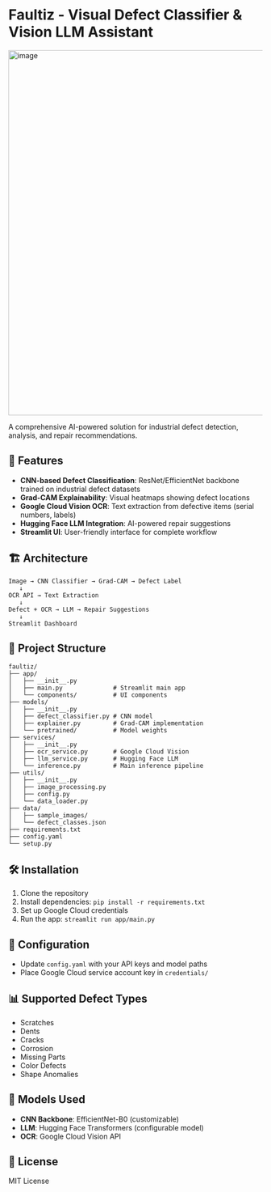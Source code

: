 # Faultiz - Visual Defect Classifier & Vision LLM Assistant
<img width="1511" height="722" alt="image" src="https://github.com/user-attachments/assets/8b921794-92be-40bc-a06f-e4a85b99a7af" />

A comprehensive AI-powered solution for industrial defect detection, analysis, and repair recommendations.

## 🚀 Features

- **CNN-based Defect Classification**: ResNet/EfficientNet backbone trained on industrial defect datasets
- **Grad-CAM Explainability**: Visual heatmaps showing defect locations
- **Google Cloud Vision OCR**: Text extraction from defective items (serial numbers, labels)
- **Hugging Face LLM Integration**: AI-powered repair suggestions
- **Streamlit UI**: User-friendly interface for complete workflow

## 🏗️ Architecture

```
Image → CNN Classifier → Grad-CAM → Defect Label
   ↓
OCR API → Text Extraction
   ↓
Defect + OCR → LLM → Repair Suggestions
   ↓
Streamlit Dashboard
```

## 📁 Project Structure

```
faultiz/
├── app/
│   ├── __init__.py
│   ├── main.py              # Streamlit main app
│   └── components/          # UI components
├── models/
│   ├── __init__.py
│   ├── defect_classifier.py # CNN model
│   ├── explainer.py         # Grad-CAM implementation
│   └── pretrained/          # Model weights
├── services/
│   ├── __init__.py
│   ├── ocr_service.py       # Google Cloud Vision
│   ├── llm_service.py       # Hugging Face LLM
│   └── inference.py         # Main inference pipeline
├── utils/
│   ├── __init__.py
│   ├── image_processing.py
│   ├── config.py
│   └── data_loader.py
├── data/
│   ├── sample_images/
│   └── defect_classes.json
├── requirements.txt
├── config.yaml
└── setup.py
```

## 🛠️ Installation

1. Clone the repository
2. Install dependencies: `pip install -r requirements.txt`
3. Set up Google Cloud credentials
4. Run the app: `streamlit run app/main.py`

## 🔧 Configuration

- Update `config.yaml` with your API keys and model paths
- Place Google Cloud service account key in `credentials/`

## 📊 Supported Defect Types

- Scratches
- Dents
- Cracks
- Corrosion
- Missing Parts
- Color Defects
- Shape Anomalies

## 🤖 Models Used

- **CNN Backbone**: EfficientNet-B0 (customizable)
- **LLM**: Hugging Face Transformers (configurable model)
- **OCR**: Google Cloud Vision API

## 📝 License

MIT License
